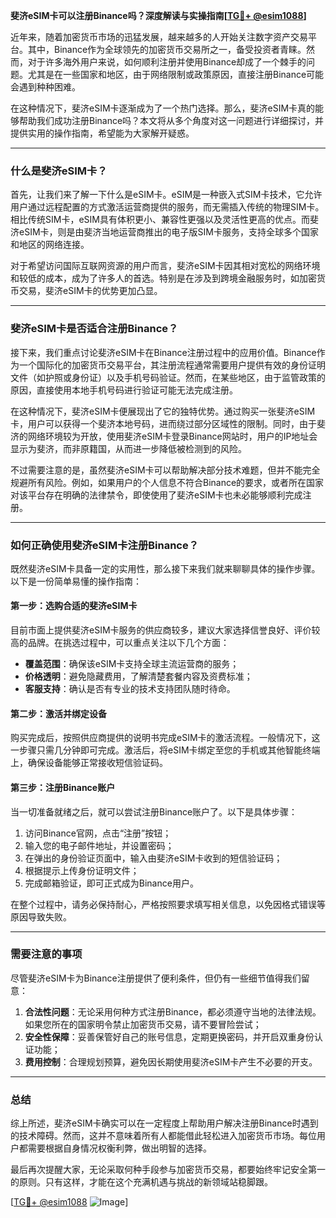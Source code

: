 **斐济eSIM卡可以注册Binance吗？深度解读与实操指南[[TG💪+ @esim1088](https://t.me/s/esim1088)]**

近年来，随着加密货币市场的迅猛发展，越来越多的人开始关注数字资产交易平台。其中，Binance作为全球领先的加密货币交易所之一，备受投资者青睐。然而，对于许多海外用户来说，如何顺利注册并使用Binance却成了一个棘手的问题。尤其是在一些国家和地区，由于网络限制或政策原因，直接注册Binance可能会遇到种种困难。

在这种情况下，斐济eSIM卡逐渐成为了一个热门选择。那么，斐济eSIM卡真的能够帮助我们成功注册Binance吗？本文将从多个角度对这一问题进行详细探讨，并提供实用的操作指南，希望能为大家解开疑惑。

---

### 什么是斐济eSIM卡？

首先，让我们来了解一下什么是eSIM卡。eSIM是一种嵌入式SIM卡技术，它允许用户通过远程配置的方式激活运营商提供的服务，而无需插入传统的物理SIM卡。相比传统SIM卡，eSIM具有体积更小、兼容性更强以及灵活性更高的优点。而斐济eSIM卡，则是由斐济当地运营商推出的电子版SIM卡服务，支持全球多个国家和地区的网络连接。

对于希望访问国际互联网资源的用户而言，斐济eSIM卡因其相对宽松的网络环境和较低的成本，成为了许多人的首选。特别是在涉及到跨境金融服务时，如加密货币交易，斐济eSIM卡的优势更加凸显。

---

### 斐济eSIM卡是否适合注册Binance？

接下来，我们重点讨论斐济eSIM卡在Binance注册过程中的应用价值。Binance作为一个国际化的加密货币交易平台，其注册流程通常需要用户提供有效的身份证明文件（如护照或身份证）以及手机号码验证。然而，在某些地区，由于监管政策的原因，直接使用本地手机号码进行验证可能无法完成注册。

在这种情况下，斐济eSIM卡便展现出了它的独特优势。通过购买一张斐济eSIM卡，用户可以获得一个斐济本地号码，进而绕过部分区域性的限制。同时，由于斐济的网络环境较为开放，使用斐济eSIM卡登录Binance网站时，用户的IP地址会显示为斐济，而非原籍国，从而进一步降低被检测到的风险。

不过需要注意的是，虽然斐济eSIM卡可以帮助解决部分技术难题，但并不能完全规避所有风险。例如，如果用户的个人信息不符合Binance的要求，或者所在国家对该平台存在明确的法律禁令，即使使用了斐济eSIM卡也未必能够顺利完成注册。

---

### 如何正确使用斐济eSIM卡注册Binance？

既然斐济eSIM卡具备一定的实用性，那么接下来我们就来聊聊具体的操作步骤。以下是一份简单易懂的操作指南：

#### 第一步：选购合适的斐济eSIM卡

目前市面上提供斐济eSIM卡服务的供应商较多，建议大家选择信誉良好、评价较高的品牌。在挑选过程中，可以重点关注以下几个方面：
- **覆盖范围**：确保该eSIM卡支持全球主流运营商的服务；
- **价格透明**：避免隐藏费用，了解清楚套餐内容及资费标准；
- **客服支持**：确认是否有专业的技术支持团队随时待命。

#### 第二步：激活并绑定设备

购买完成后，按照供应商提供的说明书完成eSIM卡的激活流程。一般情况下，这一步骤只需几分钟即可完成。激活后，将eSIM卡绑定至您的手机或其他智能终端上，确保设备能够正常接收短信验证码。

#### 第三步：注册Binance账户

当一切准备就绪之后，就可以尝试注册Binance账户了。以下是具体步骤：
1. 访问Binance官网，点击“注册”按钮；
2. 输入您的电子邮件地址，并设置密码；
3. 在弹出的身份验证页面中，输入由斐济eSIM卡收到的短信验证码；
4. 根据提示上传身份证明文件；
5. 完成邮箱验证，即可正式成为Binance用户。

在整个过程中，请务必保持耐心，严格按照要求填写相关信息，以免因格式错误等原因导致失败。

---

### 需要注意的事项

尽管斐济eSIM卡为Binance注册提供了便利条件，但仍有一些细节值得我们留意：
1. **合法性问题**：无论采用何种方式注册Binance，都必须遵守当地的法律法规。如果您所在的国家明令禁止加密货币交易，请不要冒险尝试；
2. **安全性保障**：妥善保管好自己的账号信息，定期更换密码，并开启双重身份认证功能；
3. **费用控制**：合理规划预算，避免因长期使用斐济eSIM卡产生不必要的开支。

---

### 总结

综上所述，斐济eSIM卡确实可以在一定程度上帮助用户解决注册Binance时遇到的技术障碍。然而，这并不意味着所有人都能借此轻松进入加密货币市场。每位用户都需要根据自身情况权衡利弊，做出明智的选择。

最后再次提醒大家，无论采取何种手段参与加密货币交易，都要始终牢记安全第一的原则。只有这样，才能在这个充满机遇与挑战的新领域站稳脚跟。

[[TG💪+ @esim1088](https://t.me/s/esim1088) ![Image](https://i.postimg.cc/4NQfJmqS/Snipaste-2025-05-13-00-14-12.png)]